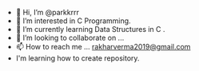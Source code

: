 - 👋 Hi, I’m @parkkrrr
- 👀 I’m interested in C Programming.
- 🌱 I’m currently learning Data Structures in C .
- 💞️ I’m looking to collaborate on ...
- 📫 How to reach me ... rakharverma2019@gmail.com
- I'm learning how to create repository.
<!---
parkkrrr/parkkrrr is a ✨ special ✨ repository because its `README.md` (this file) appears on your GitHub profile.
You can click the Preview link to take a look at your changes.
--->
